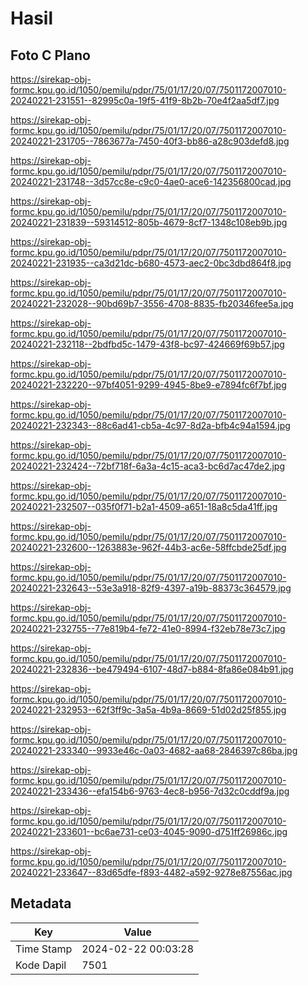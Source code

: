 # Hasil

## Foto C Plano

https://sirekap-obj-formc.kpu.go.id/1050/pemilu/pdpr/75/01/17/20/07/7501172007010-20240221-231551--82995c0a-19f5-41f9-8b2b-70e4f2aa5df7.jpg

https://sirekap-obj-formc.kpu.go.id/1050/pemilu/pdpr/75/01/17/20/07/7501172007010-20240221-231705--7863677a-7450-40f3-bb86-a28c903defd8.jpg

https://sirekap-obj-formc.kpu.go.id/1050/pemilu/pdpr/75/01/17/20/07/7501172007010-20240221-231748--3d57cc8e-c9c0-4ae0-ace6-142356800cad.jpg

https://sirekap-obj-formc.kpu.go.id/1050/pemilu/pdpr/75/01/17/20/07/7501172007010-20240221-231839--59314512-805b-4679-8cf7-1348c108eb9b.jpg

https://sirekap-obj-formc.kpu.go.id/1050/pemilu/pdpr/75/01/17/20/07/7501172007010-20240221-231935--ca3d21dc-b680-4573-aec2-0bc3dbd864f8.jpg

https://sirekap-obj-formc.kpu.go.id/1050/pemilu/pdpr/75/01/17/20/07/7501172007010-20240221-232028--90bd69b7-3556-4708-8835-fb20346fee5a.jpg

https://sirekap-obj-formc.kpu.go.id/1050/pemilu/pdpr/75/01/17/20/07/7501172007010-20240221-232118--2bdfbd5c-1479-43f8-bc97-424669f69b57.jpg

https://sirekap-obj-formc.kpu.go.id/1050/pemilu/pdpr/75/01/17/20/07/7501172007010-20240221-232220--97bf4051-9299-4945-8be9-e7894fc6f7bf.jpg

https://sirekap-obj-formc.kpu.go.id/1050/pemilu/pdpr/75/01/17/20/07/7501172007010-20240221-232343--88c6ad41-cb5a-4c97-8d2a-bfb4c94a1594.jpg

https://sirekap-obj-formc.kpu.go.id/1050/pemilu/pdpr/75/01/17/20/07/7501172007010-20240221-232424--72bf718f-6a3a-4c15-aca3-bc6d7ac47de2.jpg

https://sirekap-obj-formc.kpu.go.id/1050/pemilu/pdpr/75/01/17/20/07/7501172007010-20240221-232507--035f0f71-b2a1-4509-a651-18a8c5da41ff.jpg

https://sirekap-obj-formc.kpu.go.id/1050/pemilu/pdpr/75/01/17/20/07/7501172007010-20240221-232600--1263883e-962f-44b3-ac6e-58ffcbde25df.jpg

https://sirekap-obj-formc.kpu.go.id/1050/pemilu/pdpr/75/01/17/20/07/7501172007010-20240221-232643--53e3a918-82f9-4397-a19b-88373c364579.jpg

https://sirekap-obj-formc.kpu.go.id/1050/pemilu/pdpr/75/01/17/20/07/7501172007010-20240221-232755--77e819b4-fe72-41e0-8994-f32eb78e73c7.jpg

https://sirekap-obj-formc.kpu.go.id/1050/pemilu/pdpr/75/01/17/20/07/7501172007010-20240221-232836--be479494-6107-48d7-b884-8fa86e084b91.jpg

https://sirekap-obj-formc.kpu.go.id/1050/pemilu/pdpr/75/01/17/20/07/7501172007010-20240221-232953--62f3ff9c-3a5a-4b9a-8669-51d02d25f855.jpg

https://sirekap-obj-formc.kpu.go.id/1050/pemilu/pdpr/75/01/17/20/07/7501172007010-20240221-233340--9933e46c-0a03-4682-aa68-2846397c86ba.jpg

https://sirekap-obj-formc.kpu.go.id/1050/pemilu/pdpr/75/01/17/20/07/7501172007010-20240221-233436--efa154b6-9763-4ec8-b956-7d32c0cddf9a.jpg

https://sirekap-obj-formc.kpu.go.id/1050/pemilu/pdpr/75/01/17/20/07/7501172007010-20240221-233601--bc6ae731-ce03-4045-9090-d751ff26986c.jpg

https://sirekap-obj-formc.kpu.go.id/1050/pemilu/pdpr/75/01/17/20/07/7501172007010-20240221-233647--83d65dfe-f893-4482-a592-9278e87556ac.jpg


## Metadata

| Key        | Value               |
| ---------- | ------------------- |
| Time Stamp | 2024-02-22 00:03:28 |
| Kode Dapil | 7501                |



